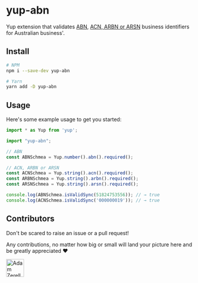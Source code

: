 # yup-abn

Yup extension that validates [ABN](https://abr.business.gov.au/Help/AbnFormat), [ACN, ARBN or ARSN](https://asic.gov.au/for-business/registering-a-company/steps-to-register-a-company/australian-company-numbers/australian-company-number-digit-check/) business identifiers for Australian business'.

## Install

```sh
# NPM
npm i --save-dev yup-abn

# Yarn
yarn add -D yup-abn
```

## Usage

Here's some example usage to get you started:

```js
import * as Yup from 'yup';

import "yup-abn";

// ABN
const ABNSchmea = Yup.number().abn().required();

// ACN, ARBN or ARSN
const ACNSchmea = Yup.string().acn().required();
const ARBNSchmea = Yup.string().arbn().required();
const ARSNSchmea = Yup.string().arsn().required();

console.log(ABNSchmea.isValidSync(51824753556)); // → true
console.log(ACNSchmea.isValidSync('000000019')); // → true
```

## Contributors

Don't be scared to raise an issue or a pull request! 

Any contributions, no matter how big or small will land your picture here and be greatly appreciated ❤️

<div style="display:inline;">
  <a href="https://github.com/adamzerella"><img width="48" height="48" src="https://avatars0.githubusercontent.com/u/1501560?s=460&v=4" alt="Adam Zerella"/></a>
</div>

[npm-version-badge]:https://img.shields.io/npm/v/rollup-plugin-manifest-json